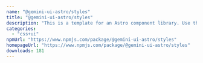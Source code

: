 ```yaml
---
name: "@gemini-ui-astro/styles"
title: "@gemini-ui-astro/styles"
description: "This is a template for an Astro component library. Use this template for writing components to use in multiple projects or publish to NPM."
categories:
  - "css+ui"
npmUrl: "https://www.npmjs.com/package/@gemini-ui-astro/styles"
homepageUrl: "https://www.npmjs.com/package/@gemini-ui-astro/styles"
downloads: 181
---
```

